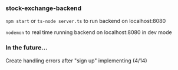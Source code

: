### stock-exchange-backend

`npm start` or `ts-node server.ts` to run backend on localhost:8080

`nodemon` to real time running backend on localhost:8080 in dev mode

### In the future...

Create handling errors after "sign up" implementing (4/14)
